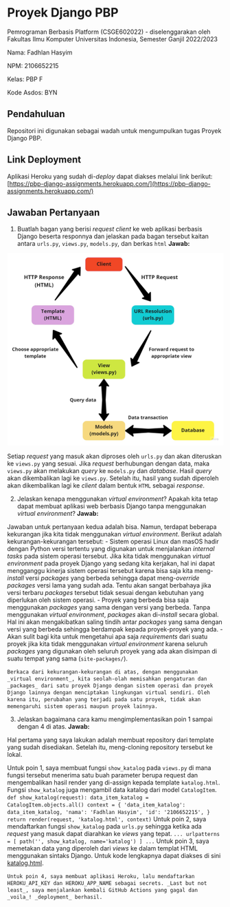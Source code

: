 # Proyek Django PBP

Pemrograman Berbasis Platform (CSGE602022) - diselenggarakan oleh Fakultas Ilmu Komputer Universitas Indonesia, Semester Ganjil 2022/2023

Nama: Fadhlan Hasyim

NPM: 2106652215

Kelas: PBP F

Kode Asdos: BYN

## Pendahuluan

Repositori ini digunakan sebagai wadah untuk mengumpulkan tugas Proyek Django PBP.

## Link Deployment

Aplikasi Heroku yang sudah di-_deploy_ dapat diakses melalui link berikut:
[https://pbp-django-assignments.herokuapp.com/](https://pbp-django-assignments.herokuapp.com/)

## Jawaban Pertanyaan

1. Buatlah bagan yang berisi _request client_ ke web aplikasi berbasis Django beserta responnya dan jelaskan pada bagan tersebut kaitan antara `urls.py`, `views.py`, `models.py`, dan berkas `html`
**Jawab:**

![](images/django-cycle.jpg)

Setiap _request_ yang masuk akan diproses oleh `urls.py` dan akan diteruskan ke `views.py` yang sesuai. Jika _request_ berhubungan dengan data, maka `views.py` akan melakukan _query_ ke `models.py` dan _database_. Hasil _query_ akan dikembalikan lagi ke `views.py`. Setelah itu, hasil yang sudah diperoleh akan dikembalikan lagi ke _client_ dalam bentuk `HTML` sebagai _response_.

2. Jelaskan kenapa menggunakan _virtual environment_? Apakah kita tetap dapat membuat aplikasi web berbasis Django tanpa menggunakan _virtual environment_?
**Jawab:**

Jawaban untuk pertanyaan kedua adalah bisa. Namun, terdapat beberapa kekurangan jika kita tidak menggunakan _virtual environment_. Berikut adalah kekurangan-kekurangan tersebut:
    - Sistem operasi Linux dan masOS hadir dengan Python versi tertentu yang digunakan untuk menjalankan _internal tasks_ pada sistem operasi tersebut. Jika kita tidak menggunakan _virtual environment_ pada proyek Django yang sedang kita kerjakan, hal ini dapat mengganggu kinerja sistem operasi tersebut karena bisa saja kita meng-_install_ versi _packages_ yang berbeda sehingga dapat meng-_override_ _packages_ versi lama yang sudah ada. Tentu akan sangat berbahaya jika versi terbaru _packages_ tersebut tidak sesuai dengan kebutuhan yang diperlukan oleh sistem operasi.
    - Proyek yang berbeda bisa saja menggunakan _packages_ yang sama dengan versi yang berbeda. Tanpa menggunakan _virtual environment_, _packages_ akan di-_install_ secara global. Hal ini akan mengakibatkan saling tindih antar _packages_ yang sama dengan versi yang berbeda sehingga berdampak kepada proyek-proyek yang ada.
    - Akan sulit bagi kita untuk mengetahui apa saja _requirements_ dari suatu proyek jika kita tidak menggunakan _virtual environment_ karena seluruh _packages_ yang digunakan oleh seluruh proyek yang ada akan disimpan di suatu tempat yang sama (`site-packages/`).

    Berkaca dari kekurangan-kekurangan di atas, dengan menggunakan _virtual environment_, kita seolah-olah memisahkan pengaturan dan _packages_ dari satu proyek Django dengan sistem operasi dan proyek Django lainnya dengan menciptakan lingkungan virtual sendiri. Oleh karena itu, perubahan yang terjadi pada satu proyek, tidak akan memengaruhi sistem operasi maupun proyek lainnya.

3. Jelaskan bagaimana cara kamu mengimplementasikan poin 1 sampai dengan 4 di atas.
**Jawab:**

Hal pertama yang saya lakukan adalah membuat repository dari template yang sudah disediakan. Setelah itu, meng-cloning repository tersebut ke lokal. 

Untuk poin 1, saya membuat fungsi `show_katalog` pada `views.py` di mana fungsi tersebut menerima satu buah parameter berupa request dan mengembalikan hasil render yang di-assign kepada template `katalog.html`. Fungsi `show_katalog` juga mengambil data katalog dari model `CatalogItem`.
    ```
    def show_katalog(request):
        data_item_katalog = CatalogItem.objects.all()
        context = {
            'data_item_katalog': data_item_katalog,
            'nama': 'Fadhlan Hasyim',
            'id': '2106652215',
        }
        return render(request, 'katalog.html', context)
    ```
    Untuk poin 2, saya mendaftarkan fungsi `show_katalog` pada `urls.py` sehingga ketika ada _request_ yang masuk dapat diarahkan ke _views_ yang tepat.
    ```
    ...
    urlpatterns = [
        path('', show_katalog, name='katalog')
    ]
    ...
    ```
    Untuk poin 3, saya memetakan data yang diperoleh dari _views_ ke dalam templat HTML menggunakan sintaks Django. Untuk kode lengkapnya dapat diakses di sini [katalog.html](katalog/templates/katalog.html).
    
    Untuk poin 4, saya membuat aplikasi Heroku, lalu mendaftarkan HEROKU_API_KEY dan HEROKU_APP_NAME sebagai secrets. _Last but not least_, saya menjalankan kembali GitHub Actions yang gagal dan _voila_! _deployment_ berhasil.
